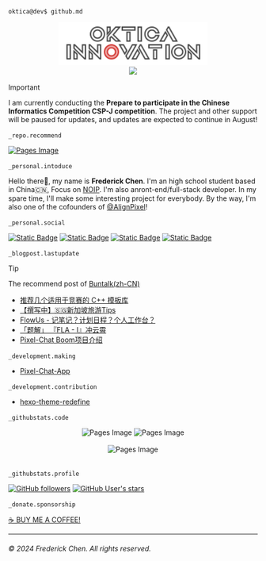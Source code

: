 ```terminal
oktica@dev$ github.md
```

<div align="center">
  <a href="https://setbun.com/">
    <img src="logo-final/oktica-right-logo-neon-webkit-animation.svg" width="300px"/>
    <br>
    <img src="https://profile-counter.glitch.me/FrederickAsYou/count.svg"/>
  </a>
</div>

> [!IMPORTANT]
> I am currently conducting the **Prepare to participate in the Chinese Informatics Competition CSP-J competition**. The project and other support will be paused for updates, and updates are expected to continue in August!

`_repo.recommend`

<a href="https://github.com/AlignPixel/Pixel-Chat-App">
  <picture>
      <source media="(prefers-color-scheme: dark)" srcset="https://github-readme-stats.vercel.app/api/pin/?username=AlignPixel&repo=Pixel-Chat-App&locale=cn&theme=dark" />
      <source media="(prefers-color-scheme: light)" srcset="https://github-readme-stats.vercel.app/api/pin/?username=AlignPixel&repo=Pixel-Chat-App&locale=cn" />
      <img alt="Pages Image" src="https://github-readme-stats.vercel.app/api/pin/?username=AlignPixel&repo=Pixel-Chat-App&locale=cn" width="312px"/>
    </picture>
</a>

`_personal.intoduce`

Hello there👋, my name is **Frederick Chen**. I'm an high school student based in China🇨🇳, Focus on [NOIP](https://zh.wikipedia.org/wiki/%E5%85%A8%E5%9B%BD%E9%9D%92%E5%B0%91%E5%B9%B4%E4%BF%A1%E6%81%AF%E5%AD%A6%E5%A5%A5%E6%9E%97%E5%8C%B9%E5%85%8B%E8%81%94%E8%B5%9B). I'm also anront-end/full-stack developer. In my spare time, I'll make some interesting project for everybody. By the way, I'm also one of the cofounders of [@AlignPixel](https://github.com/AlignPixel)! 

`_personal.social`

[![Static Badge](https://img.shields.io/badge/Twitter(X)-blue?style=for-the-badge&logo=X&logoColor=white)](https://twitter.com/FrederickAsYou) [![Static Badge](https://img.shields.io/badge/Youtube-red?style=for-the-badge&logo=Youtube&logoColor=white)](https://www.youtube.com/@Fredgg0017) [![Static Badge](https://img.shields.io/badge/Mastodon-purple?style=for-the-badge&logo=mastodon&logoColor=white)](https://fairy.id/@bundragon) [![Static Badge](https://img.shields.io/badge/%40-Emal-green?style=for-the-badge&logoColor=white)](mailto:seventeen@ohdragonboi.cn)

`_blogpost.lastupdate`

> [!TIP]
> The recommend post of [Buntalk(zh-CN)](https://setbun.com)

<!-- BLOG-POST-LIST:START -->
- [推荐几个适用于竞赛的 C++ 模板库](https://www.setbun.com/p/20240820.html)
- [【撰写中】🇸🇬新加坡旅游Tips](https://www.setbun.com/p/20240819.html)
- [FlowUs - 记笔记？计划日程？个人工作台？](https://www.setbun.com/p/20240807.html)
- [「题解」 『FLA - I』冲云霄](https://www.setbun.com/p/20240803.html)
- [Pixel-Chat Boom项目介绍](https://www.setbun.com/p/20240729.html)
<!-- BLOG-POST-LIST:END -->

`_development.making`

- [Pixel-Chat-App](https://github.com/AlignPixel/Pixel-Chat-App)

`_development.contribution`

- [hexo-theme-redefine](https://github.com/EvanNotFound/hexo-theme-redefine)

`_githubstats.code`

<div align="center">
  <picture>
    <source media="(prefers-color-scheme: dark)" srcset="https://github-readme-stats.vercel.app/api?username=FrederickBun&layout=compact&theme=gruvbox&hide_border=true&locale=cn&show_icons=true" />
    <source media="(prefers-color-scheme: light)" srcset="https://github-readme-stats.vercel.app/api?username=FrederickBun&layout=compact&hide_border=true&locale=cn&show_icons=true&theme=flag-india" />
    <img alt="Pages Image" src="https://github-readme-stats.vercel.app/api?username=FrederickBun&layout=compact&hide_border=true&locale=cn&show_icons=true&theme=flag-india" width="312px"/>
  </picture>
  <picture>
    <source media="(prefers-color-scheme: dark)" srcset="https://github-readme-stats.vercel.app/api/top-langs/?username=FrederickBun&layout=compact&theme=gruvbox&hide_border=true&locale=cn" />
    <source media="(prefers-color-scheme: light)" srcset="https://github-readme-stats.vercel.app/api/top-langs/?username=FrederickBun&layout=compact&hide_border=true&locale=cn&theme=flag-india" />
    <img alt="Pages Image" src="https://github-readme-stats.vercel.app/api/top-langs/?username=FrederickBun&layout=compact&hide_border=true&locale=cn&theme=flag-india" width="237px"/>
  </picture>
  <br>
  <br>
  <picture>
    <source media="(prefers-color-scheme: dark)" srcset="https://github-profile-trophy.vercel.app/?username=FrederickBun&column=6&margin-w=15&margin-h=15&theme=kimbie_dark&no-frame=true&column=4" />
    <source media="(prefers-color-scheme: light)" srcset="https://github-profile-trophy.vercel.app/?username=FrederickBun&column=6&margin-w=15&margin-h=15&no-frame=true&column=4" />
    <img alt="Pages Image" src="https://github-profile-trophy.vercel.app/?username=FrederickBun&column=6&margin-w=15&margin-h=15&no-frame=true&&column=4" />
  </picture>
</div>

<br>

`_githubstats.profile`

[![GitHub followers](https://img.shields.io/github/followers/FrederickBun?style=for-the-badge&logo=Github&logoColor=White)](https://github.com/FrederickBun?tab=followers)  [![GitHub User's stars](https://img.shields.io/github/stars/FrederickBun?style=for-the-badge&logo=github&logoColor=white)](https://github.com/FrederickBun?tab=repositories)

`_donate.sponsorship`

[☕️ BUY ME A COFFEE!](/DONATE.md)

---

###### &copy; 2024 Frederick Chen. All rights reserved. 
